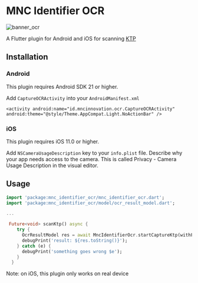 # MNC Identifier OCR

![banner_ocr](https://raw.githubusercontent.com/mncinnovation/mnc_identifier_ocr/main/screenshoots/banner_ocr.jpeg)

A Flutter plugin for Android and iOS for scanning [KTP](https://en.wikipedia.org/wiki/Indonesian_identity_card)

## Installation
### Android

This plugin requires Android SDK 21 or higher.

Add `CaptureOCRActivity` into your `AndroidManifest.xml`

```
<activity android:name="id.mncinnovation.ocr.CaptureOCRActivity" android:theme="@style/Theme.AppCompat.Light.NoActionBar" />
```

### iOS

This plugin requires iOS 11.0 or higher.

Add `NSCameraUsageDescription` key to your `info.plist` file. Describe why your app needs access to the camera. This is called Privacy - Camera Usage Description in the visual editor.

## Usage

```dart
import 'package:mnc_identifier_ocr/mnc_identifier_ocr.dart';
import 'package:mnc_identifier_ocr/model/ocr_result_model.dart';

...

 Future<void> scanKtp() async {
    try {
      OcrResultModel res = await MncIdentifierOcr.startCaptureKtp(withFlash: true, cameraOnly: true);
      debugPrint('result: ${res.toString()}');
    } catch (e) {
      debugPrint('something goes wrong $e');
    }
  }
```
  
  Note: on iOS, this plugin only works on real device


